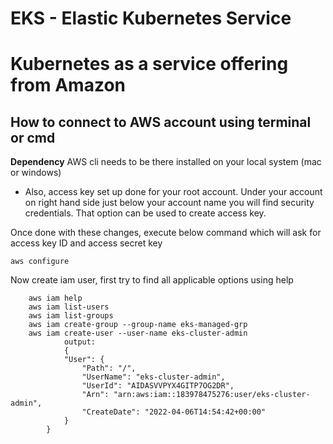 # EKS - Elastic Kubernetes Service

# Kubernetes as a service offering from Amazon 

## How to connect to AWS account using terminal or cmd

**Dependency** AWS cli needs to be there installed on your local system (mac or windows)

* Also, access key set up done for your root account. Under your account on right hand side just below your account name you will find security credentials. That option can be used to create access key.

Once done with these changes, execute below command which will ask for access key ID and access secret key

    aws configure

Now create iam user, first try to find all applicable options using help 

        aws iam help
        aws iam list-users
        aws iam list-groups
        aws iam create-group --group-name eks-managed-grp
        aws iam create-user --user-name eks-cluster-admin
                output:
                {
                "User": {
                    "Path": "/",
                    "UserName": "eks-cluster-admin",
                    "UserId": "AIDASVVPYX4GITP7OG2DR",
                    "Arn": "arn:aws:iam::183978475276:user/eks-cluster-admin",
                    "CreateDate": "2022-04-06T14:54:42+00:00"
                }
            }
